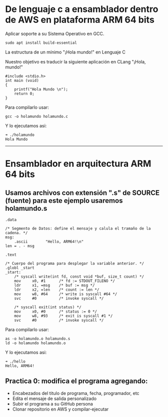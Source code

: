# De lenguaje c a ensamblador dentro de AWS en plataforma ARM 64 bits


Aplicar soporte a su Sistema Operativo en GCC.

```
sudo apt install build-essential
```

La estructura de un mínimo "¡Hola mundo!" en Lenguaje C

Nuestro objetivo es traducir la siguiente aplicación en CLang "¡Hola, mundo!" 

```
#include <stdio.h>
int main (void)
{
	printf("Hola Mundo \n");
	return 0;
}
```

Para compilarlo usar:

```
gcc -o holamundo holamundo.c
```

Y lo ejecutamos asi:
```
➜ ./holamundo
Hola Mundo
```
----

# Ensamblador en arquitectura ARM 64 bits

## Usamos archivos con extensión ".s" de SOURCE (fuente) para este ejemplo usaremos holamundo.s

```
.data

/* Segmento de Datos: define el mensaje y calula el tramaño de la cadena. */
msg:
    .ascii        "Hello, ARM64!\n"
len = . - msg

.text

/* Cuerpo del programa para desplegar la variable anterior. */
.globl _start
_start:
    /* syscall write(int fd, const void *buf, size_t count) */
    mov     x0, #1      /* fd := STDOUT_FILENO */
    ldr     x1, =msg    /* buf := msg */
    ldr     x2, =len    /* count := len */
    mov     w8, #64     /* write is syscall #64 */
    svc     #0          /* invoke syscall */

    /* syscall exit(int status) */
    mov     x0, #0      /* status := 0 */
    mov     w8, #93     /* exit is syscall #1 */
    svc     #0          /* invoke syscall */
```

Para compilarlo usar:

```
as -o holamundo.o holamundo.s
ld -o holamundo holamundo.o
```

Y lo ejecutamos asi:
```
➜ ./hello
Hello, ARM64!
```

## Practica 0: modifica el programa agregando:
- Encabezados del titulo de programa, fecha, programador, etc
- Edita el mensaje de salida personalizado
- Subir el programa a su GitHub persona
- Clonar repositorio en AWS y compilar-ejecutar


